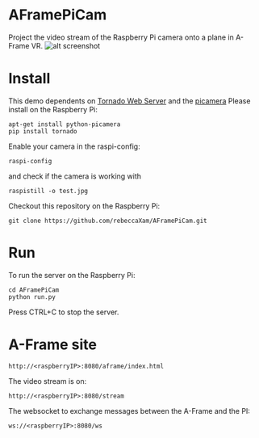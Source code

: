 # AFramePiCam
Project the video stream of the Raspberry Pi camera onto a plane in A-Frame VR.
![alt screenshot](https://raw.githubusercontent.com/rebeccaXam/AFramePiCam/master/Screenshot_20170823-103329.png)

# Install
This demo dependents on [Tornado Web Server](http://www.tornadoweb.org/en/stable/) and the [picamera](http://picamera.readthedocs.io/en/release-1.13/)
Please install on the Raspberry Pi:
```
apt-get install python-picamera
pip install tornado
```
Enable your camera in the raspi-config:
```
raspi-config
```
and check if the camera is working with
```
raspistill -o test.jpg
```
Checkout this repository on the Raspberry Pi:
```
git clone https://github.com/rebeccaXam/AFramePiCam.git
```

# Run
To run the server on the Raspberry Pi:
```
cd AFramePiCam
python run.py
```
Press CTRL+C to stop the server.

# A-Frame site
```
http://<raspberryIP>:8080/aframe/index.html
```
The video stream is on:
```
http://<raspberryIP>:8080/stream
```
The websocket to exchange messages between the A-Frame and the PI:
```
ws://<raspberryIP>:8080/ws
```

